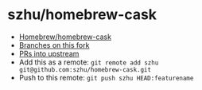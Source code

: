 # szhu/homebrew-cask

- [Homebrew/homebrew-cask](https://github.com/Homebrew/homebrew-cask)
- [Branches on this fork](https://github.com/szhu/homebrew-cask/branches)
- [PRs into upstream](https://github.com/Homebrew/homebrew-cask/pulls?q=is:pr+author:szhu)
- Add this as a remote: `git remote add szhu git@github.com:szhu/homebrew-cask.git`
- Push to this remote: `git push szhu HEAD:featurename`
